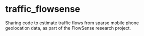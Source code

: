 # traffic_flowsense
Sharing code to estimate traffic flows from sparse mobile phone geolocation data, as part of the FlowSense research project.
